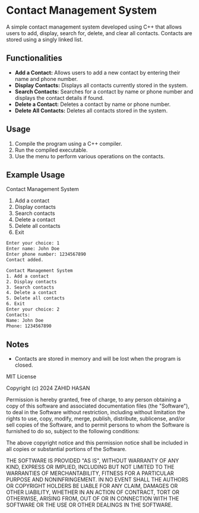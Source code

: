 # Contact Management System

A simple contact management system developed using C++ that allows users to add, display, search for, delete, and clear all contacts. Contacts are stored using a singly linked list.

## Functionalities

- **Add a Contact:** Allows users to add a new contact by entering their name and phone number.
- **Display Contacts:** Displays all contacts currently stored in the system.
- **Search Contacts:** Searches for a contact by name or phone number and displays the contact details if found.
- **Delete a Contact:** Deletes a contact by name or phone number.
- **Delete All Contacts:** Deletes all contacts stored in the system.

## Usage

1. Compile the program using a C++ compiler.
2. Run the compiled executable.
3. Use the menu to perform various operations on the contacts.

## Example Usage

Contact Management System
1. Add a contact
2. Display contacts
3. Search contacts
4. Delete a contact
5. Delete all contacts
6. Exit
```sh
Enter your choice: 1
Enter name: John Doe
Enter phone number: 1234567890
Contact added.

Contact Management System
1. Add a contact
2. Display contacts
3. Search contacts
4. Delete a contact
5. Delete all contacts
6. Exit
Enter your choice: 2
Contacts:
Name: John Doe
Phone: 1234567890
```
## Notes

- Contacts are stored in memory and will be lost when the program is closed.


MIT License

Copyright (c) 2024 ZAHID HASAN

Permission is hereby granted, free of charge, to any person obtaining a copy
of this software and associated documentation files (the "Software"), to deal
in the Software without restriction, including without limitation the rights
to use, copy, modify, merge, publish, distribute, sublicense, and/or sell
copies of the Software, and to permit persons to whom the Software is
furnished to do so, subject to the following conditions:

The above copyright notice and this permission notice shall be included in all
copies or substantial portions of the Software.

THE SOFTWARE IS PROVIDED "AS IS", WITHOUT WARRANTY OF ANY KIND, EXPRESS OR
IMPLIED, INCLUDING BUT NOT LIMITED TO THE WARRANTIES OF MERCHANTABILITY,
FITNESS FOR A PARTICULAR PURPOSE AND NONINFRINGEMENT. IN NO EVENT SHALL THE
AUTHORS OR COPYRIGHT HOLDERS BE LIABLE FOR ANY CLAIM, DAMAGES OR OTHER
LIABILITY, WHETHER IN AN ACTION OF CONTRACT, TORT OR OTHERWISE, ARISING FROM,
OUT OF OR IN CONNECTION WITH THE SOFTWARE OR THE USE OR OTHER DEALINGS IN THE
SOFTWARE.

